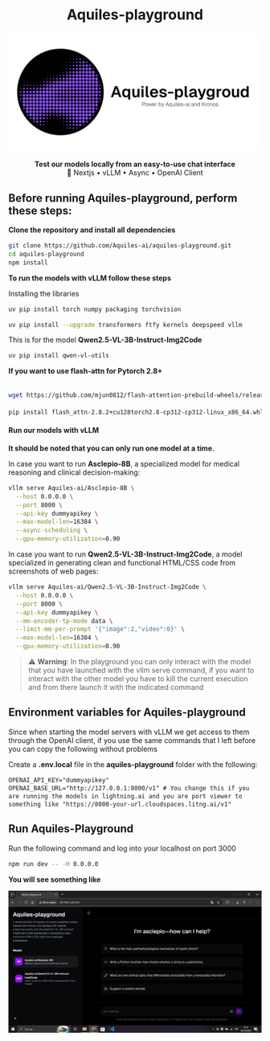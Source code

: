 <h1 align="center">Aquiles-playground</h1>

![image](image/aquiles-playground.png)

<p align="center">
  <strong>Test our models locally from an easy-to-use chat interface</strong><br/>
  🚀 Nextjs • vLLM • Async • OpenAI Client
</p>

## Before running Aquiles-playground, perform these steps:

**Clone the repository and install all dependencies**

```bash
git clone https://github.com/Aquiles-ai/aquiles-playground.git
cd aquiles-playground
npm install
```

**To run the models with vLLM follow these steps**

Installing the libraries

```bash
uv pip install torch numpy packaging torchvision
```

```bash
uv pip install --upgrade transformers ftfy kernels deepspeed vllm
```

This is for the model **Qwen2.5-VL-3B-Instruct-Img2Code**

```bash
uv pip install qwen-vl-utils
```

**If you want to use flash-attn for Pytorch 2.8+**

```bash

wget https://github.com/mjun0812/flash-attention-prebuild-wheels/releases/download/v0.3.14/flash_attn-2.8.2+cu128torch2.8-cp312-cp312-linux_x86_64.whl

pip install flash_attn-2.8.2+cu128torch2.8-cp312-cp312-linux_x86_64.whl
```

#### Run our models with vLLM

**It should be noted that you can only run one model at a time.**

In case you want to run **Asclepio-8B**, a specialized model for medical reasoning and clinical decision-making:

```bash
vllm serve Aquiles-ai/Asclepio-8B \
  --host 0.0.0.0 \
  --port 8000 \
  --api-key dummyapikey \
  --max-model-len=16384 \
  --async-scheduling \
  --gpu-memory-utilization=0.90
```

In case you want to run **Qwen2.5-VL-3B-Instruct-Img2Code**, a model specialized in generating clean and functional HTML/CSS code from screenshots of web pages:

```bash
vllm serve Aquiles-ai/Qwen2.5-VL-3B-Instruct-Img2Code \
  --host 0.0.0.0 \
  --port 8000 \
  --api-key dummyapikey \
  --mm-encoder-tp-mode data \
  --limit-mm-per-prompt '{"image":2,"video":0}' \
  --max-model-len=16384 \
  --gpu-memory-utilization=0.90
```


> ⚠️ **Warning**: In the playground you can only interact with the model that you have launched with the vllm serve command, if you want to interact with the other model you have to kill the current execution and from there launch it with the indicated command

## Environment variables for Aquiles-playground

Since when starting the model servers with vLLM we get access to them through the OpenAI client, if you use the same commands that I left before you can copy the following without problems

Create a **.env.local** file in the **aquiles-playground** folder with the following:

```env
OPENAI_API_KEY="dummyapikey"
OPENAI_BASE_URL="http://127.0.0.1:8000/v1" # You change this if you are running the models in lightning.ai and you are port viewer to something like "https://8000-your-url.cloudspaces.litng.ai/v1"
```

## Run Aquiles-Playground

Run the following command and log into your localhost on port 3000

```bash
npm run dev -- -H 0.0.0.0
```

**You will see something like**

![imagepreview](image/preview.png)

